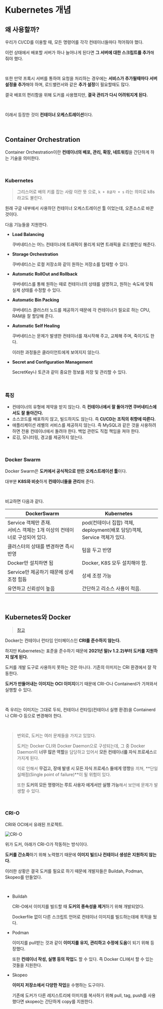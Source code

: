 # Kubernetes 개념

## 왜 사용할까?

우리가 CI/CD를 이용할 때, 모든 명령어를 각각 컨테이너들마다 적어줘야 했다.

이런 상태에서 배포할 서버가 하나 늘어나게 된다면 **그 서버에 대한 스크립트를 추가**해 줘야 했다.

<br>

또한 만약 프록시 서버를 통하여 요청을 처리하는 경우에는 **서비스가 추가될때마다 서버 설정을 추가**해야 하며, 로드밸런서와 같은 **추가 설정**이 필요할때도 많다.

결국 배포의 편리함을 위해 도커를 사용했지만, **결국 관리가 다시 어려워지게 된다.**

<br>

이래서 등장한 것이 **컨테이너 오케스트레이션**이다.

<br>

## Container Orchestration

Container Orchestration이란 **컨테이너의 배포, 관리, 확장, 네트워킹**을 간단하게 하는 기술을 의미한다.

<br>

### Kubernetes

> 그리스어로 배의 키를 잡는 사람 이란 뜻 으로, `k + 8글자 + s` 라는 의미로 k8s 라고도 불린다.

원래 구글 내부에서 사용하던 컨테이너 오케스트레이션 툴 이었는데, 오픈소스로 바꾼 것이다.

다음 기능들을 지원한다.

- **Load Balancing**

  쿠버네티스는 어느 컨테이너에 트래픽이 몰리게 되면 트래픽을 로드밸런싱 해준다.

- **Storage Orchestration**

  쿠버네티스는 로컬 저장소와 같이 원하는 저장소를 탑재할 수 있다.

- **Automatic RollOut and Rollback**

  쿠버네티스를 통해 원하는 때로 컨테이너의 상태를 설명하고, 원하는 속도에 맞춰 실제 상태를 수정할 수 있다.

- **Automatic Bin Packing**

  쿠버네티스 클러스터 노드를 제공하기 때문에 각 컨테이너가 필요로 하는 CPU, RAM을 잘 할당해 준다.

- **Automatic Self Healing**

  쿠버네티스는 문제가 발생한 컨테이너를 재시작해 주고, 교체해 주며, 죽이기도 한다.

  이러한 과정들은 클라이언트에게 보여지지 않는다.

- **Secret and Configuration Management**

  SecretKey나 토큰과 같이 중요한 정보를 저장 및 관리할 수 있다.

<br>

### 특징

- 컨테이너의 유형에 제약을 받지 않는다. 즉 **컨테이너에서 잘 돌아가면 쿠버네티스에서도 잘 돌아간다.**
- 소스코드를 배포하지 않고, 빌드하지도 않는다. 즉 **CI/CD는 조직의 취향에 따른다.**
- 애플리케이션 레벨의 서비스를 제공하지 않는다. 즉 MySQL과 같은 것을 사용하려 하면 전용 컨테이너에서 돌려야 한다. 백업 관련도 직접 책임을 져야 한다.
- 로깅, 모니터링, 경고를 제공하지 않는다.

<br>

### Docker Swarm

Docker Swarm은 **도커에서 공식적으로 만든 오케스트레이션 툴**이다.

대부분 **K8S와 비슷**하게 **컨테이너들을 관리**해 준다.

<br>

비교하면 다음과 같다.

| DockerSwarm                                                  | Kubernetes                                                   |
| ------------------------------------------------------------ | ------------------------------------------------------------ |
| Service 객체만 존재.<br />서비스 객체는 1개 이상의 컨테이너로 구성되어 있다. | pod(컨테이너 집합) 객체, deployment(배포 담당)객체, <br />Service 객체가 있다. |
| 클러스터의 상태를 변경하면 즉시 반영                         | 텀을 두고 반영                                               |
| Docker만 설치하면 됨                                         | Docker, K8S 모두 설치해야 함.                                |
| Service만 제공하기 때문에 상세 조정 힘듬                     | 상세 조정 가능                                               |
| 유연하고 신뢰성이 높음                                       | 간단하고 리소스 사용이 적음.                                 |

<br>

## Kubernetes와 Docker

> [참고](https://www.samsungsds.com/kr/insights/docker.html)

Docker는 컨테이너 런타임 인터페이스인 **CRI를 준수하지 않는다.**

하지만 Kubernetes는 표준을 준수하기 때문에 **2021년 말(v 1.2.2)부터 도커를 지원하지 않게 된다.**

도커를 개발 도구로 사용하지 못하는 것은 아니다. 기존의 이미지는 CRI 환경에서 잘 작동한다.

**도커가 만들어내는 이미지는 OCI 이미지**이기 때문에 CRI-O나 Containerd가 가져와서 실행할 수 있다.

<br>

즉 우리는 이미지는 그대로 두되, 컨테이너 런타임(컨테이너 실행 환경)을 Containerd나 CRI-O 등으로 변경해야 한다.

<br>

> 번외로, 도커는 여러 문제들을 가지고 있었다.
>
> 도커는 Docker CLI와 Docker Daemon으로 구성되는데, 그 중 Docker Daemon이 **너무 많은 역할**을 담당하고 있어서 **모든 컨테이너를 자식 프로세스**로 가지게 된다.
>
> 이로 인해서 **무겁고, 장애 발생 시 모든 자식 프로세스 들에게 영향**을 끼쳐, **단일 실패점(Single point of failure)**이 될 위험이 있다.
>
> 또한 **도커의 모든 명령어는 루트 사용자 에게서만 실행 가능**해서 보안에 문제가 발생할 수 있다.

<br>

### CRI-O

CRI와 OCI에서 유래된 프로젝트.

![CRI-O](https://image.samsungsds.com/kr/insights/container_img05.jpg?queryString=20210621120951)

위가 도커, 아래가 CRI-O가 작동하는 방식이다.

**도커를 간소화**하기 위해 노력했기 때문에 **이미지 빌드나 컨테이너 생성은 지원하지 않는다.**

이러한 상황은 결국 도커를 필요로 하기 때문에 개발자들은 Buildah, Podman, Skopeo를 만들었다.

<br>

- Buildah

  CRI-O에서 이미지를 빌드할 때 **도커의 종속성을 제거**하기 위해 개발되었다.

  Dockerfile 없이 다른 스크립트 언어로 컨테이너 이미지를 빌드하는데에 목적을 뒀다.

- Podman

  이미지를 pull받는 것과 같이 **이미지를 유지, 관리하고 수정에 도움**이 되기 위해 등장했다.

  또한 **컨테이너 작성, 실행 등의 작업**도 할 수 있다. 즉 Docker CLI에서 할 수 있는 것들을 지원한다.

- Skopeo

  **이미지 저장소에서 다양한 작업**을 수행하는 도구이다.

  기존에 도커가 다른 레지스트리에 이미지를 복사하기 위해 pull, tag, push를 사용했다면 skopeo는 간단하게 copy를 지원한다.